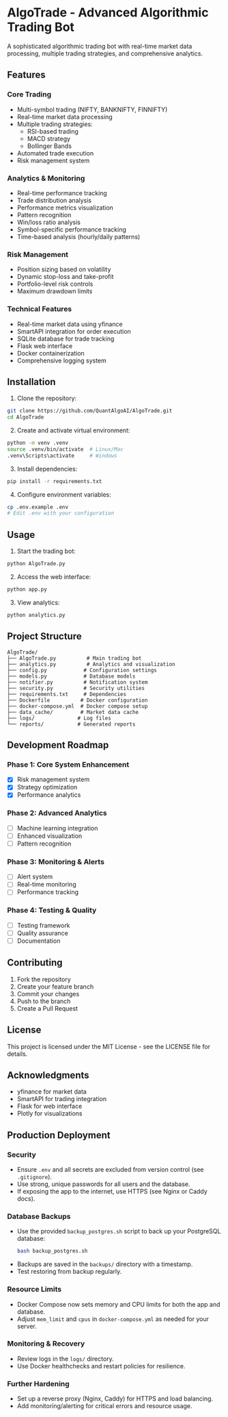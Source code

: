 # AlgoTrade - Advanced Algorithmic Trading Bot

A sophisticated algorithmic trading bot with real-time market data processing, multiple trading strategies, and comprehensive analytics.

## Features

### Core Trading
- Multi-symbol trading (NIFTY, BANKNIFTY, FINNIFTY)
- Real-time market data processing
- Multiple trading strategies:
  - RSI-based trading
  - MACD strategy
  - Bollinger Bands
- Automated trade execution
- Risk management system

### Analytics & Monitoring
- Real-time performance tracking
- Trade distribution analysis
- Performance metrics visualization
- Pattern recognition
- Win/loss ratio analysis
- Symbol-specific performance tracking
- Time-based analysis (hourly/daily patterns)

### Risk Management
- Position sizing based on volatility
- Dynamic stop-loss and take-profit
- Portfolio-level risk controls
- Maximum drawdown limits

### Technical Features
- Real-time market data using yfinance
- SmartAPI integration for order execution
- SQLite database for trade tracking
- Flask web interface
- Docker containerization
- Comprehensive logging system

## Installation

1. Clone the repository:
```bash
git clone https://github.com/QuantAlgoAI/AlgoTrade.git
cd AlgoTrade
```

2. Create and activate virtual environment:
```bash
python -m venv .venv
source .venv/bin/activate  # Linux/Mac
.venv\Scripts\activate     # Windows
```

3. Install dependencies:
```bash
pip install -r requirements.txt
```

4. Configure environment variables:
```bash
cp .env.example .env
# Edit .env with your configuration
```

## Usage

1. Start the trading bot:
```bash
python AlgoTrade.py
```

2. Access the web interface:
```bash
python app.py
```

3. View analytics:
```bash
python analytics.py
```

## Project Structure

```
AlgoTrade/
├── AlgoTrade.py          # Main trading bot
├── analytics.py          # Analytics and visualization
├── config.py            # Configuration settings
├── models.py            # Database models
├── notifier.py          # Notification system
├── security.py          # Security utilities
├── requirements.txt     # Dependencies
├── Dockerfile          # Docker configuration
├── docker-compose.yml  # Docker compose setup
├── data_cache/         # Market data cache
├── logs/              # Log files
└── reports/           # Generated reports
```

## Development Roadmap

### Phase 1: Core System Enhancement
- [x] Risk management system
- [x] Strategy optimization
- [x] Performance analytics

### Phase 2: Advanced Analytics
- [ ] Machine learning integration
- [ ] Enhanced visualization
- [ ] Pattern recognition

### Phase 3: Monitoring & Alerts
- [ ] Alert system
- [ ] Real-time monitoring
- [ ] Performance tracking

### Phase 4: Testing & Quality
- [ ] Testing framework
- [ ] Quality assurance
- [ ] Documentation

## Contributing

1. Fork the repository
2. Create your feature branch
3. Commit your changes
4. Push to the branch
5. Create a Pull Request

## License

This project is licensed under the MIT License - see the LICENSE file for details.

## Acknowledgments

- yfinance for market data
- SmartAPI for trading integration
- Flask for web interface
- Plotly for visualizations

## Production Deployment

### Security
- Ensure `.env` and all secrets are excluded from version control (see `.gitignore`).
- Use strong, unique passwords for all users and the database.
- If exposing the app to the internet, use HTTPS (see Nginx or Caddy docs).

### Database Backups
- Use the provided `backup_postgres.sh` script to back up your PostgreSQL database:
  ```sh
  bash backup_postgres.sh
  ```
- Backups are saved in the `backups/` directory with a timestamp.
- Test restoring from backup regularly.

### Resource Limits
- Docker Compose now sets memory and CPU limits for both the app and database.
- Adjust `mem_limit` and `cpus` in `docker-compose.yml` as needed for your server.

### Monitoring & Recovery
- Review logs in the `logs/` directory.
- Use Docker healthchecks and restart policies for resilience.

### Further Hardening
- Set up a reverse proxy (Nginx, Caddy) for HTTPS and load balancing.
- Add monitoring/alerting for critical errors and resource usage. 